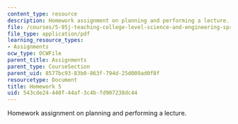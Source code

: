 ```yaml
---
content_type: resource
description: Homework assignment on planning and performing a lecture.
file: /courses/5-95j-teaching-college-level-science-and-engineering-spring-2009/543cde24440f44af3c4bfd907238dc44_MIT5_95js09_hw05.pdf
file_type: application/pdf
learning_resource_types:
- Assignments
ocw_type: OCWFile
parent_title: Assignments
parent_type: CourseSection
parent_uid: 8577bc93-83b0-863f-794d-25d009ad0f8f
resourcetype: Document
title: Homework 5
uid: 543cde24-440f-44af-3c4b-fd907238dc44
---
```

Homework assignment on planning and performing a lecture.